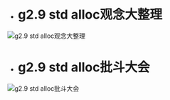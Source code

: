 
- # g2.9 std alloc观念大整理

![g2.9 std alloc观念大整理](https://github.com/havenow/my-C-plus-plus/blob/master/C%2B%2B%E5%86%85%E5%AD%98%E7%AE%A1%E7%90%86/images/g2.9%20std%20alloc%E8%A7%82%E5%BF%B5%E5%A4%A7%E6%95%B4%E7%90%86.png)  

- # g2.9 std alloc批斗大会

![g2.9 std alloc批斗大会](https://github.com/havenow/my-C-plus-plus/blob/master/C%2B%2B%E5%86%85%E5%AD%98%E7%AE%A1%E7%90%86/images/g2.9%20std%20alloc%E6%89%B9%E6%96%97%E5%A4%A7%E4%BC%9A.png)  
